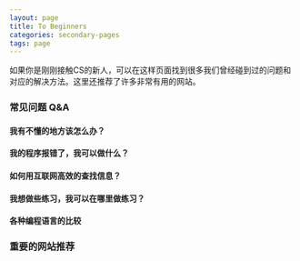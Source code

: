 ```yaml
---
layout: page
title: To Beginners
categories: secondary-pages
tags: page
---
```


如果你是刚刚接触CS的新人，可以在这样页面找到很多我们曾经碰到过的问题和对应的解决方法。这里还推荐了许多非常有用的网站。

### **常见问题 Q&A**

<div class="simple-card" onClick="window.location.href='{{ site.baseurl }}/2021/02/01/How-to-ask-Questions.html'">
<h4>我有不懂的地方该怎么办？</h4>
</div>

<div class="simple-card" onclick="window.location.href='{{ site.baseurl }}/2021/02/21/How-to-read-Exceptions.html'">
<h4>我的程序报错了，我可以做什么？</h4>
</div>

<div class="simple-card" onclick="window.location.href='{{ site.baseurl }}/2021/03/01/How-to-find-info.html'">
<h4>如何用互联网高效的查找信息？</h4>
</div>

<div class="simple-card" onclick="window.location.href='{{ site.baseurl }}/2021/03/01/Where-to-exercise.html'">
<h4>我想做些练习，我可以在哪里做练习？</h4>
</div>


<div class="simple-card" onclick="window.location.href='{{ site.baseurl }}/2021/02/27/Languages-Compare.html'">
<h4>各种编程语言的比较</h4>
</div>

### **重要的网站推荐**

<div class="card-box">
    <div class="">
</div>